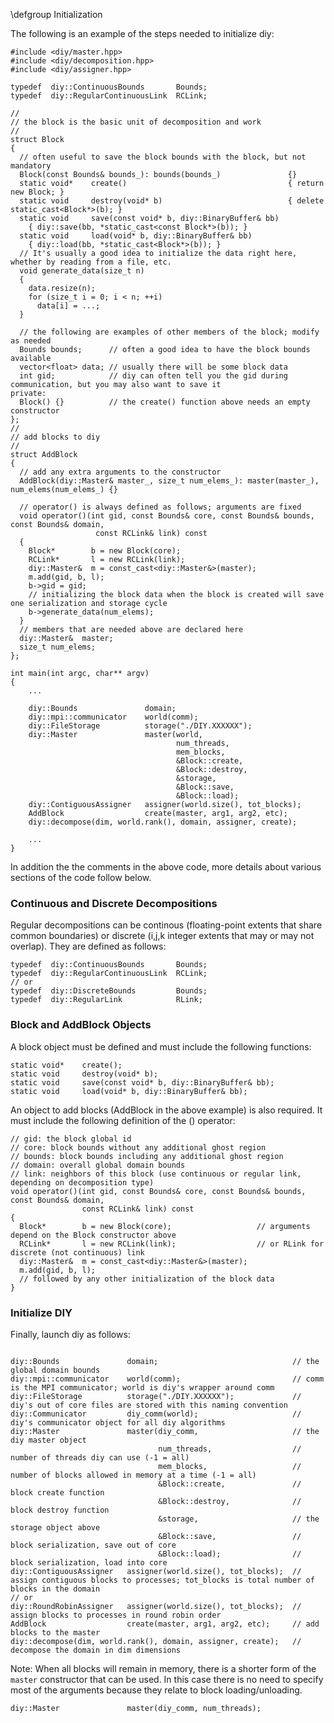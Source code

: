 \defgroup Initialization

The following is an example of the steps needed to initialize diy:

~~~~{.cpp}
#include <diy/master.hpp>
#include <diy/decomposition.hpp>
#include <diy/assigner.hpp>

typedef  diy::ContinuousBounds       Bounds;
typedef  diy::RegularContinuousLink  RCLink;

//
// the block is the basic unit of decomposition and work
//
struct Block
{
  // often useful to save the block bounds with the block, but not mandatory
  Block(const Bounds& bounds_): bounds(bounds_)               {}
  static void*    create()                                    { return new Block; }
  static void     destroy(void* b)                            { delete static_cast<Block*>(b); }
  static void     save(const void* b, diy::BinaryBuffer& bb)
    { diy::save(bb, *static_cast<const Block*>(b)); }
  static void     load(void* b, diy::BinaryBuffer& bb)
    { diy::load(bb, *static_cast<Block*>(b)); }
  // It's usually a good idea to initialize the data right here, whether by reading from a file, etc.
  void generate_data(size_t n)
  {
    data.resize(n);
    for (size_t i = 0; i < n; ++i)
      data[i] = ...;
  }

  // the following are examples of other members of the block; modify as needed
  Bounds bounds;      // often a good idea to have the block bounds available
  vector<float> data; // usually there will be some block data
  int gid;            // diy can often tell you the gid during communication, but you may also want to save it
private:
  Block() {}          // the create() function above needs an empty constructor
};
//
// add blocks to diy
//
struct AddBlock
{
  // add any extra arguments to the constructor
  AddBlock(diy::Master& master_, size_t num_elems_): master(master_), num_elems(num_elems_) {}

  // operator() is always defined as follows; arguments are fixed
  void operator()(int gid, const Bounds& core, const Bounds& bounds, const Bounds& domain,
                   const RCLink& link) const
  {
    Block*        b = new Block(core);
    RCLink*       l = new RCLink(link);
    diy::Master&  m = const_cast<diy::Master&>(master);
    m.add(gid, b, l);
    b->gid = gid;
    // initializing the block data when the block is created will save one serialization and storage cycle
    b->generate_data(num_elems);
  }
  // members that are needed above are declared here
  diy::Master&  master;
  size_t num_elems;
};

int main(int argc, char** argv)
{
    ...

    diy::Bounds               domain;
    diy::mpi::communicator    world(comm);
    diy::FileStorage          storage("./DIY.XXXXXX");
    diy::Master               master(world,
                                     num_threads,
                                     mem_blocks,
                                     &Block::create,
                                     &Block::destroy,
                                     &storage,
                                     &Block::save,
                                     &Block::load);
    diy::ContiguousAssigner   assigner(world.size(), tot_blocks);
    AddBlock                  create(master, arg1, arg2, etc);
    diy::decompose(dim, world.rank(), domain, assigner, create);

    ...
}
~~~~

In addition the the comments in the above code, more details about various sections of the code follow below.

### Continuous and Discrete Decompositions

Regular decompositions can be continous (floating-point extents that share common boundaries) or discrete (i,j,k integer extents that may or may not overlap). They are defined as follows:

~~~~{.cpp}
typedef  diy::ContinuousBounds       Bounds;
typedef  diy::RegularContinuousLink  RCLink;
// or
typedef  diy::DiscreteBounds         Bounds;
typedef  diy::RegularLink            RLink;
~~~~

### Block and AddBlock Objects

A block object must be defined and must include the following functions:

~~~~{.cpp}
static void*    create();
static void     destroy(void* b);
static void     save(const void* b, diy::BinaryBuffer& bb);
static void     load(void* b, diy::BinaryBuffer& bb);
~~~~
An object to add blocks (AddBlock in the above example) is also required. It must include the following definition of the () operator:

~~~~{.cpp}
// gid: the block global id
// core: block bounds without any additional ghost region
// bounds: block bounds including any additional ghost region
// domain: overall global domain bounds
// link: neighbors of this block (use continuous or regular link, depending on decomposition type)
void operator()(int gid, const Bounds& core, const Bounds& bounds, const Bounds& domain,
                const RCLink& link) const
{
  Block*        b = new Block(core);                   // arguments depend on the Block constructor above
  RCLink*       l = new RCLink(link);                  // or RLink for discrete (not continuous) link
  diy::Master&  m = const_cast<diy::Master&>(master);
  m.add(gid, b, l);
  // followed by any other initialization of the block data
}
~~~~

### Initialize DIY

Finally, launch diy as follows:

~~~~{.cpp}

diy::Bounds               domain;                              // the global domain bounds
diy::mpi::communicator    world(comm);                         // comm is the MPI communicator; world is diy's wrapper around comm
diy::FileStorage          storage("./DIY.XXXXXX");             // diy's out of core files are stored with this naming convention
diy::Communicator         diy_comm(world);                     // diy's communicator object for all diy algorithms
diy::Master               master(diy_comm,                     // the diy master object
                                 num_threads,                  // number of threads diy can use (-1 = all)
                                 mem_blocks,                   // number of blocks allowed in memory at a time (-1 = all)
                                 &Block::create,               // block create function
                                 &Block::destroy,              // block destroy function
                                 &storage,                     // the storage object above
                                 &Block::save,                 // block serialization, save out of core
                                 &Block::load);                // block serialization, load into core
diy::ContiguousAssigner   assigner(world.size(), tot_blocks);  // assign contiguous blocks to processes; tot_blocks is total number of blocks in the domain
// or
diy::RoundRobinAssigner   assigner(world.size(), tot_blocks);  // assign blocks to processes in round robin order
AddBlock                  create(master, arg1, arg2, etc);     // add blocks to the master
diy::decompose(dim, world.rank(), domain, assigner, create);   // decompose the domain in dim dimensions

~~~~

Note: When all blocks will remain in memory, there is a shorter form of the `master` constructor that can be used. In this case there is no need to specify most of the arguments because they relate to block loading/unloading.
~~~~{.cpp}
diy::Master               master(diy_comm, num_threads);
~~~~
